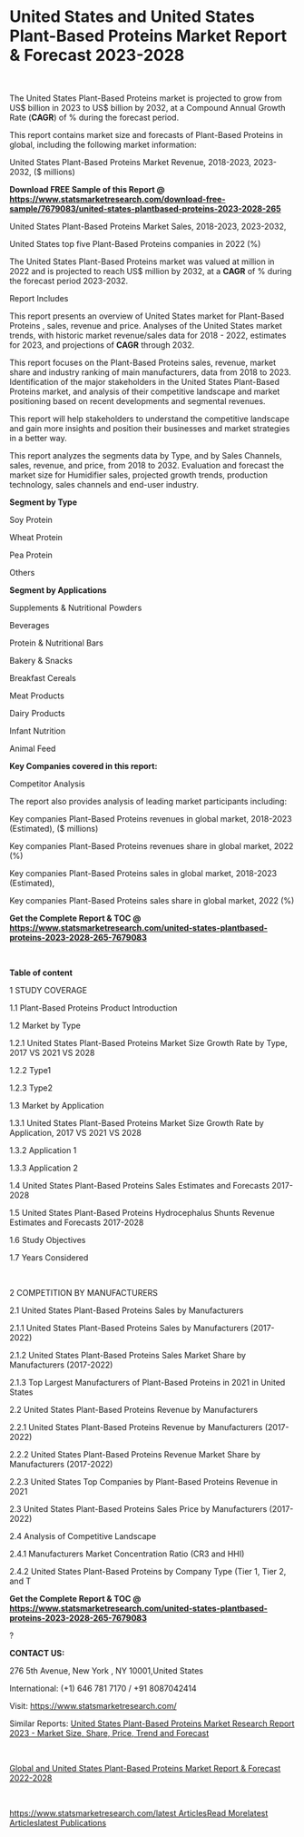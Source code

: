 <h1>United States and United States Plant-Based Proteins Market Report & Forecast 2023-2028</h1><br/><p>The United States Plant-Based Proteins market is projected to grow from US$ billion in 2023 to US$ billion by 2032, at a Compound Annual Growth Rate (<strong>CAGR</strong>) of % during the forecast period.</p>
 
 
 
 <p>This report contains market size and forecasts of Plant-Based Proteins in global, including the following market information:</p>
 
 
 
 <p>United States Plant-Based Proteins Market Revenue, 2018-2023, 2023-2032, ($ millions)</p>
 
 
 
 <p><strong>Download FREE Sample of this Report @ <a href="https://www.statsmarketresearch.com/download-free-sample/7679083/united-states-plantbased-proteins-2023-2028-265">https://www.statsmarketresearch.com/download-free-sample/7679083/united-states-plantbased-proteins-2023-2028-265</a></strong></p>
 
 
 
 <p>United States Plant-Based Proteins Market Sales, 2018-2023, 2023-2032,</p>
 
 
 
 <p>United States top five Plant-Based Proteins companies in 2022 (%)</p>
 
 
 
 <p>The United States Plant-Based Proteins market was valued at million in 2022 and is projected to reach US$ million by 2032, at a <strong>CAGR</strong> of % during the forecast period 2023-2032.</p>
 
 
 
 <p>Report Includes</p>
 
 
 
 <p>This report presents an overview of United States market for Plant-Based Proteins , sales, revenue and price. Analyses of the United States market trends, with historic market revenue/sales data for 2018 - 2022, estimates for 2023, and projections of <strong>CAGR</strong> through 2032.</p>
 
 
 
 <p>This report focuses on the Plant-Based Proteins sales, revenue, market share and industry ranking of main manufacturers, data from 2018 to 2023. Identification of the major stakeholders in the United States Plant-Based Proteins market, and analysis of their competitive landscape and market positioning based on recent developments and segmental revenues.</p>
 
 
 
 <p>This report will help stakeholders to understand the competitive landscape and gain more insights and position their businesses and market strategies in a better way.</p>
 
 
 
 <p>This report analyzes the segments data by Type, and by Sales Channels, sales, revenue, and price, from 2018 to 2032. Evaluation and forecast the market size for Humidifier sales, projected growth trends, production technology, sales channels and end-user industry.</p>
 
 
 
 <p><strong>Segment by Type</strong></p>
 
 
 
 <p>Soy Protein</p>
 
 
 
 <p>Wheat Protein</p>
 
 
 
 <p>Pea Protein</p>
 
 
 
 <p>Others</p>
 
 
 
 <p><strong>Segment <strong><strong>by Applications</strong></strong></strong></p>
 
 
 
 <p>Supplements & Nutritional Powders</p>
 
 
 
 <p>Beverages</p>
 
 
 
 <p>Protein & Nutritional Bars</p>
 
 
 
 <p>Bakery & Snacks</p>
 
 
 
 <p>Breakfast Cereals</p>
 
 
 
 <p>Meat Products</p>
 
 
 
 <p>Dairy Products</p>
 
 
 
 <p>Infant Nutrition</p>
 
 
 
 <p>Animal Feed</p>
 
 
 
 <p><strong>Key Companies covered in this report:</strong></p>
 
 
 
 <p>Competitor Analysis</p>
 
 
 
 <p>The report also provides analysis of leading market participants including:</p>
 
 
 
 <p>Key companies Plant-Based Proteins revenues in global market, 2018-2023 (Estimated), ($ millions)</p>
 
 
 
 <p>Key companies Plant-Based Proteins revenues share in global market, 2022 (%)</p>
 
 
 
 <p>Key companies Plant-Based Proteins sales in global market, 2018-2023 (Estimated),</p>
 
 
 
 <p>Key companies Plant-Based Proteins sales share in global market, 2022 (%)</p>
 
 
 
 <div><b>Get the Complete Report & TOC @ <a href="https://www.statsmarketresearch.com/united-states-plantbased-proteins-2023-2028-265-7679083">https://www.statsmarketresearch.com/united-states-plantbased-proteins-2023-2028-265-7679083</a></b></div>
 
 
 
 <p><br />
 
 <b>Table of content</b></p>
 
 
 
 <p>1 STUDY COVERAGE<br />
 
 1.1 Plant-Based Proteins Product Introduction<br />
 
 1.2 Market by Type<br />
 
 1.2.1 United States Plant-Based Proteins Market Size Growth Rate by Type, 2017 VS 2021 VS 2028<br />
 
 1.2.2 Type1<br />
 
 1.2.3 Type2<br />
 
 1.3 Market by Application<br />
 
 1.3.1 United States Plant-Based Proteins Market Size Growth Rate by Application, 2017 VS 2021 VS 2028<br />
 
 1.3.2 Application 1<br />
 
 1.3.3 Application 2<br />
 
 1.4 United States Plant-Based Proteins Sales Estimates and Forecasts 2017-2028<br />
 
 1.5 United States Plant-Based Proteins Hydrocephalus Shunts Revenue Estimates and Forecasts 2017-2028<br />
 
 1.6 Study Objectives<br />
 
 1.7 Years Considered<br />
 
 <br />
 
 2 COMPETITION BY MANUFACTURERS<br />
 
 2.1 United States Plant-Based Proteins Sales by Manufacturers<br />
 
 2.1.1 United States Plant-Based Proteins Sales by Manufacturers (2017-2022)<br />
 
 2.1.2 United States Plant-Based Proteins Sales Market Share by Manufacturers (2017-2022)<br />
 
 2.1.3 Top Largest Manufacturers of Plant-Based Proteins in 2021 in United States<br />
 
 2.2 United States Plant-Based Proteins Revenue by Manufacturers<br />
 
 2.2.1 United States Plant-Based Proteins Revenue by Manufacturers (2017-2022)<br />
 
 2.2.2 United States Plant-Based Proteins Revenue Market Share by Manufacturers (2017-2022)<br />
 
 2.2.3 United States Top Companies by Plant-Based Proteins Revenue in 2021<br />
 
 2.3 United States Plant-Based Proteins Sales Price by Manufacturers (2017-2022)<br />
 
 2.4 Analysis of Competitive Landscape<br />
 
 2.4.1 Manufacturers Market Concentration Ratio (CR3 and HHI)<br />
 
 2.4.2 United States Plant-Based Proteins by Company Type (Tier 1, Tier 2, and T</p>
 
 
 
 <div><b>Get the Complete Report & TOC @ <a href="https://www.statsmarketresearch.com/united-states-plantbased-proteins-2023-2028-265-7679083">https://www.statsmarketresearch.com/united-states-plantbased-proteins-2023-2028-265-7679083</a></b></div>
 
 
 
 <p>? </p>
 
 
 
 <p><b>CONTACT US:</b><br />
 
 276 5th Avenue, New York , NY 10001,United States<br />
 
 International: (+1) 646 781 7170 / +91 8087042414<br />
 
 Visit: <a href="https://www.statsmarketresearch.com/">https://www.statsmarketresearch.com/</a><br />
 
 Similar Reports: <a href="https://www.statsmarketresearch.com/united-states-plantbased-proteins-2023-2028-265-7679083">United States Plant-Based Proteins Market Research Report 2023 - Market Size, Share, Price, Trend and Forecast</a><br />
 
 <br />
 
 <a href="https://www.statsmarketresearch.com/united-states-plantbased-proteins-2023-2028-265-7679083">Global and United States Plant-Based Proteins Market Report & Forecast 2022-2028</a><br />
 
 <br />
 
 <a href="https://gyeongbokgung.com">https://www.statsmarketresearch.com/</a><a href="https://hallyeomaritime.com">latest Articles</a><a href="https://jingwansa.com">Read More</a><a href="https://nguoiviet.jp/">latest Articles</a><a href="https://www.intelmarketresearch.com/">latest Publications</a></p>
